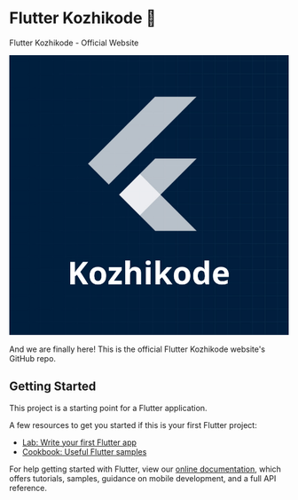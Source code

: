 # Flutter Kozhikode 💙

Flutter Kozhikode - Official Website

![Logo](assets/Flutter%20Kozhikode.jpg)

And we are finally here! This is the official Flutter Kozhikode website's GitHub repo.

## Getting Started

This project is a starting point for a Flutter application.

A few resources to get you started if this is your first Flutter project:

- [Lab: Write your first Flutter app](https://flutter.dev/docs/get-started/codelab)
- [Cookbook: Useful Flutter samples](https://flutter.dev/docs/cookbook)

For help getting started with Flutter, view our
[online documentation](https://flutter.dev/docs), which offers tutorials,
samples, guidance on mobile development, and a full API reference.
